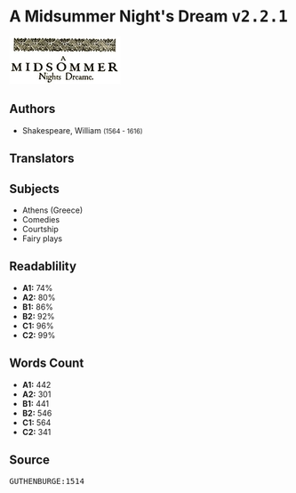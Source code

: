# A Midsummer Night's Dream <kbd>v2.2.1</kbd>

![](./cover.medium.jpg "")

## Authors


 - Shakespeare, William <small>(1564 - 1616)</small>

## Translators



## Subjects


 - Athens (Greece)
 - Comedies
 - Courtship
 - Fairy plays

## Readablility


 - **A1:** 74%
 - **A2:** 80%
 - **B1:** 86%
 - **B2:** 92%
 - **C1:** 96%
 - **C2:** 99%

## Words Count


 - **A1:** 442
 - **A2:** 301
 - **B1:** 441
 - **B2:** 546
 - **C1:** 564
 - **C2:** 341

## Source


<kbd>GUTHENBURGE:1514</kbd>
